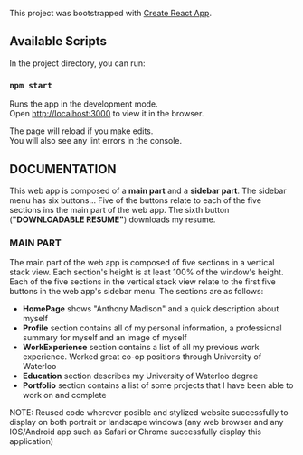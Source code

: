 This project was bootstrapped with [Create React App](https://github.com/facebook/create-react-app).

## Available Scripts

In the project directory, you can run:

### `npm start`

Runs the app in the development mode.<br />
Open [http://localhost:3000](http://localhost:3000) to view it in the browser.

The page will reload if you make edits.<br />
You will also see any lint errors in the console.

## DOCUMENTATION

This web app is composed of a **main part** and a **sidebar part**. The sidebar menu has six buttons... Five of the buttons relate to each of the five sections ins the main part of the web app. The sixth button (**"DOWNLOADABLE RESUME"**) downloads my resume.

### MAIN PART

The main part of the web app is composed of five sections in a vertical stack view. Each section's height is at least 100% of the window's height. Each of the five sections in the vertical stack view relate to the first five buttons in the web app's sidebar menu. The sections are as follows:

-  **HomePage** shows "Anthony Madison" and a quick description about myself
- **Profile** section contains all of my personal information, a professional summary for myself and an image of myself
- **WorkExperience** section contains a list of all my previous work experience. Worked great co-op positions through University of Waterloo
- **Education** section describes my University of Waterloo degree
- **Portfolio** section contains a list of some projects that I have been able to work on and complete



NOTE: Reused code wherever posible and stylized website successfully to display on both portrait or landscape windows (any web browser and any IOS/Android app such as Safari or Chrome successfully display this application)
